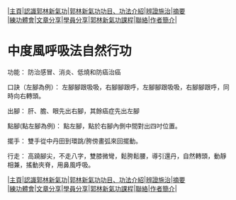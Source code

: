 |[主頁](/README.md)|[認識郭林新氣功](/a1.md)|[郭林新氣功功目、功法介紹](/a2.md)|[辨證施治](/a3.md)|[摘要](/a4.md)  
|[練功體會](/a5.md)|[文章分享](/a6.md)|[學員分享](/a7.md)|[郭林新氣功課程](/a8.md)|[聯絡](/a9.md)|[作者簡介](/a10.md)|  

# 中度風呼吸法自然行功  

功能：
防治感冒、消炎、低燒和防癌治癌

口訣（左腳為例）：
左腳腳跟吸吸，右腳腳跟呼，左腳腳跟吸吸，右腳腳跟呼，同時向右轉頭。

出腳：
肝、膽、眼先出右腳，其餘癌症先出左腳

點腳(點左腳為例)：
點左腳，點於右腳內側中間對出四吋位置。

擺手：
雙手從中丹田到環跳/胯傍畫弧來回擺動。

行走：
高蹺腳尖，不走八字，雙膝微彎，鬆胯鬆腰，導引還丹，自然轉頭，動靜相兼，搖動夾脊，用鼻風呼吸。

 
|[主頁](/README.md)|[認識郭林新氣功](/a1.md)|[郭林新氣功功目、功法介紹](/a2.md)|[辨證施治](/a3.md)|[摘要](/a4.md)  
|[練功體會](/a5.md)|[文章分享](/a6.md)|[學員分享](/a7.md)|[郭林新氣功課程](/a8.md)|[聯絡](/a9.md)|[作者簡介](/a10.md)|  

